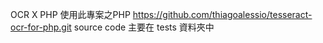 OCR X PHP
使用此專案之PHP https://github.com/thiagoalessio/tesseract-ocr-for-php.git
source code 主要在 tests 資料夾中
